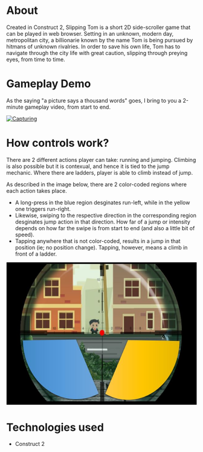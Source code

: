 # About

  Created in Construct 2, Slipping Tom is a short 2D side-scroller game that can be played in web browser. Setting in an unknown, modern day, metropolitan city, a billionarie known by the name Tom is being pursued by hitmans of unknown rivalries. In order to save his own life, Tom has to navigate through the city life with great caution, slipping through preying eyes, from time to time.
  
  
  
 # Gameplay Demo
 
 As the saying "a picture says a thousand words" goes, I bring to you a 2-minute gameplay video, from start to end.

[![Capturing](http://img.youtube.com/vi/1_DRGgIcUy0/0.jpg)](https://www.youtube.com/watch?v=1_DRGgIcUy0 "Slipping Tom")



# How controls work?

There are 2 different actions player can take: running and jumping. Climbing is also possible but it is contexual, and hence it is tied to the jump mechanic. Where there are ladders, player is able to climb instead of jump.

As described in the image below, there are 2 color-coded regions where each action takes place.
- A long-press in the blue region desginates run-left, while in the yellow one triggers run-right.
- Likewise, swiping to the respective direction in the corresponding region desginates jump action in that direction. How far of a jump or intensity depends on how far the swipe is from start to end (and also a little bit of speed).
- Tapping anywhere that is not color-coded, results in a jump in that position (ie; no position change). Tapping, however, means a climb in front of a ladder.

![Capturing](/press/controls.JPG)




# Technologies used

- Construct 2
